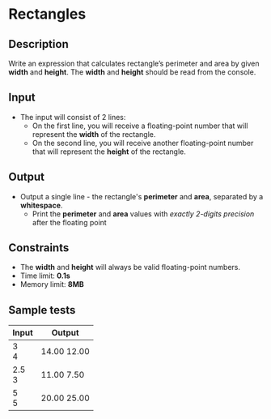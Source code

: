 # Rectangles

## Description
Write an expression that calculates rectangle’s perimeter and area by given **width** and **height**. 
The **width** and **height** should be read from the console.

## Input
- The input will consist of 2 lines:
  - On the first line, you will receive a floating-point number that will represent the **width** of the rectangle.
  - On the second line, you will receive another floating-point number that will represent the **height** of the rectangle.

## Output
- Output a single line - the rectangle's **perimeter** and **area**, separated by a **whitespace**.
  - Print the **perimeter** and **area** values with _exactly 2-digits precision_ after the floating point

## Constraints
- The **width** and **height** will always be valid floating-point numbers.
- Time limit: **0.1s**
- Memory limit: **8MB**

## Sample tests

|     Input      |     Output     |
|----------------|----------------|
|3<br/>4         |14.00 12.00     |
|2.5<br/>3       |11.00 7.50      |
|5<br/>5         |20.00 25.00     |
